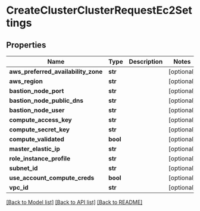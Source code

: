 # CreateClusterClusterRequestEc2Settings

## Properties
Name | Type | Description | Notes
------------ | ------------- | ------------- | -------------
**aws_preferred_availability_zone** | **str** |  | [optional] 
**aws_region** | **str** |  | [optional] 
**bastion_node_port** | **str** |  | [optional] 
**bastion_node_public_dns** | **str** |  | [optional] 
**bastion_node_user** | **str** |  | [optional] 
**compute_access_key** | **str** |  | [optional] 
**compute_secret_key** | **str** |  | [optional] 
**compute_validated** | **bool** |  | [optional] 
**master_elastic_ip** | **str** |  | [optional] 
**role_instance_profile** | **str** |  | [optional] 
**subnet_id** | **str** |  | [optional] 
**use_account_compute_creds** | **bool** |  | [optional] 
**vpc_id** | **str** |  | [optional] 

[[Back to Model list]](../README.md#documentation-for-models) [[Back to API list]](../README.md#documentation-for-api-endpoints) [[Back to README]](../README.md)


